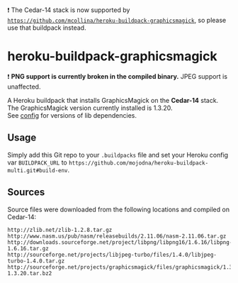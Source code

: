 :exclamation: The Cedar-14 stack is now supported by [`https://github.com/mcollina/heroku-buildpack-graphicsmagick`](https://github.com/mcollina/heroku-buildpack-graphicsmagick), so please use that buildpack instead.

heroku-buildpack-graphicsmagick
===============================
:exclamation: **PNG support is currently broken in the compiled binary.** JPEG support is unaffected.

A Heroku buildpack that installs GraphicsMagick on the **Cedar-14** stack.  
The GraphicsMagick version currently installed is 1.3.20.  
See [config](config) for versions of lib dependencies.

Usage
-----

Simply add this Git repo to your `.buildpacks` file and set your Heroku config var `BUILDPACK_URL` to `https://github.com/mojodna/heroku-buildpack-multi.git#build-env`.

Sources
-------

Source files were downloaded from the following locations and compiled on Cedar-14:
````
http://zlib.net/zlib-1.2.8.tar.gz
http://www.nasm.us/pub/nasm/releasebuilds/2.11.06/nasm-2.11.06.tar.gz
http://downloads.sourceforge.net/project/libpng/libpng16/1.6.16/libpng-1.6.16.tar.gz
http://sourceforge.net/projects/libjpeg-turbo/files/1.4.0/libjpeg-turbo-1.4.0.tar.gz
http://sourceforge.net/projects/graphicsmagick/files/graphicsmagick/1.3.20/GraphicsMagick-1.3.20.tar.bz2
````
